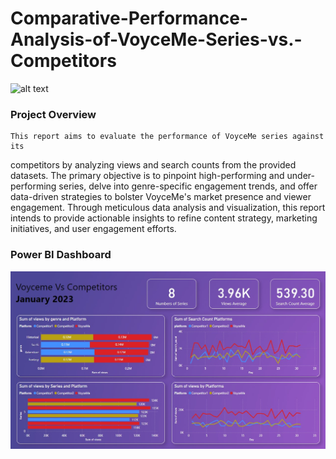 ﻿# Comparative-Performance-Analysis-of-VoyceMe-Series-vs.-Competitors


![alt text](plots/cover.jpg)

### Project Overview
    This report aims to evaluate the performance of VoyceMe series against its
competitors by analyzing views and search counts from the provided datasets. The
primary objective is to pinpoint high-performing and under-performing series, delve
into genre-specific engagement trends, and offer data-driven strategies to bolster
VoyceMe's market presence and viewer engagement. Through meticulous data
analysis and visualization, this report intends to provide actionable insights to refine
content strategy, marketing initiatives, and user engagement efforts.

### Power BI Dashboard
![alt text](<Dashboard.jpg>)


